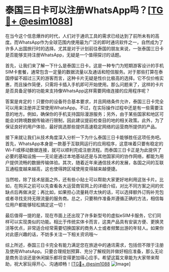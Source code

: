 # 泰国三日卡可以注册WhatsApp吗？[[TG💪+ @esim1088](https://t.me/s/esim1088)]

在当今这个信息爆炸的时代，人们对于通讯工具的需求已经达到了前所未有的高度。而WhatsApp作为全球范围内使用最为广泛的即时通讯软件之一，自然成为了许多人出国旅行时的选择。尤其是对于计划前往泰国的朋友来说，一张泰国三日卡是否能够支持注册WhatsApp，无疑是一个值得探讨的话题。

首先，让我们来了解一下什么是泰国三日卡。这是一种专门为短期游客设计的手机SIM卡套餐，通常包含一定量的数据流量以及通话和短信服务。对于那些打算在泰国停留不超过三天的游客而言，这种卡片无疑是性价比极高的选择。它不仅价格实惠，而且操作简便，只需将卡插入手机即可开始使用。那么问题来了，这样的卡片是否具备足够的功能来支持像WhatsApp这样需要网络连接的应用程序呢？

答案是肯定的！只要你的设备符合基本要求，并且网络条件允许，泰国三日卡完全可以用来注册并正常使用WhatsApp。不过，在实际操作过程中还是有一些需要注意的地方。例如，确保你的手机支持国际漫游服务；另外，由于某些国家和地区可能会对跨境数据传输进行限制，因此建议提前检查目的地的相关政策。此外，为了保证良好的用户体验，最好挑选那些提供高速稳定网络的运营商所提供的产品。

接下来就让我们从技术角度深入分析一下为什么泰国三日卡能够胜任这项任务吧。首先，WhatsApp本身是一款基于互联网运行的应用程序，这意味着只要有稳定的Wi-Fi或移动数据连接，就可以顺利完成注册流程。而泰国三日卡正是为此提供了必要的基础设施——无论是通过本地基站还是与其他国家间的协作网络，都能为用户提供流畅的数据传输体验。其次，随着近年来通信技术的发展，各国之间的互联互通程度越来越高，这也使得跨区域使用变得越来越便捷。

当然啦，除了技术层面之外，还有些小贴士可以帮助大家更好地利用这张卡片。比如，在购买之前可以先查看各大运营商官网上的详细介绍，对比不同方案之间的优缺点后再做决定；再比如，如果担心流量耗尽太快的话，可以选择额外订购补充包或者寻找支持无限流量的服务商。总之，只要稍作准备并遵循正确的方法，相信每位用户都能够轻松搞定这一切！

最后值得一提的是，现在市面上还出现了许多新型号的虚拟eSIM卡服务，它们同样可以实现类似的功能。相比于传统实体卡而言，这类产品具有安装方便、更换灵活等优点，非常适合经常需要切换国家的商务人士或者频繁出游的年轻人。如果你对此感兴趣的话，不妨多关注一下相关资讯哦～

综上所述，泰国三日卡完全有能力满足您在旅途中的通讯需求，包括但不限于注册及使用WhatsApp。只要合理规划预算、充分了解规则并做好相应准备，那么无论是商务洽谈还是休闲娱乐都将变得更加得心应手。希望这篇文章能为大家带来帮助，祝大家玩得开心、沟通顺畅！[[TG💪+ @esim1088](https://t.me/s/esim1088) ![Image](https://i.postimg.cc/4NQfJmqS/Snipaste-2025-05-13-00-14-12.png)]